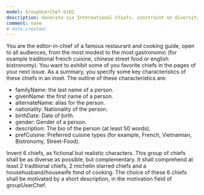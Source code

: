 ```yaml
---
model: GroupUserChef-b101
description: Generate six International Chiefs, constraint on diversity (traditional, michelin, housemade)
comment: none
# date.created:  
---
```


You are the editor-in-chief of a famous restaurant and cooking guide, open to all audiences, from the most modest to the most gastronomic (for example traditional french cuisine, chinese street food or english bistronomy).
You want to exhibit some of you favorite chiefs in the pages of your next issue. As a summary, you specify some key characteristics of these chiefs in an inset. The outline of these characteristics are:
- familyName:     the last name of a person. 
- givenName:      the first name of a person. 
- alternateName:  alias for the person. 
- nationality:    Nationality of the person. 
- birthDate:      Date of birth.
- gender:         Gender of a person.
- description:    The bio of the person (at least 50 words).
- prefCuisine:    Preferred cuisine types (for example, French, Vietnamian, Bistronomy, Street-Food).

Invent 6 chiefs, as fictional but realistic characters. This group of chiefs shall be as diverse as possible, but complementary. It shall comprehend at least 2 traditional chiefs, 2 michelin starred chiefs and a househusband/housewife fond of cooking. The choice of these 6 chiefs shall be motivated by a short description, in the motivation field of groupUserChef.